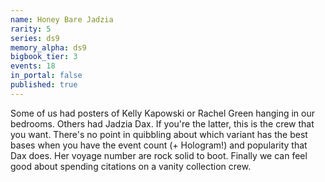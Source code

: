 ```yaml
---
name: Honey Bare Jadzia
rarity: 5
series: ds9
memory_alpha: ds9
bigbook_tier: 3
events: 18
in_portal: false
published: true
---
```


Some of us had posters of Kelly Kapowski or Rachel Green hanging in our bedrooms. Others had Jadzia Dax. If you're the latter, this is the crew that you want. There's no point in quibbling about which variant has the best bases when you have the event count (+ Hologram!) and popularity that Dax does. Her voyage number are rock solid to boot. Finally we can feel good about spending citations on a vanity collection crew.

